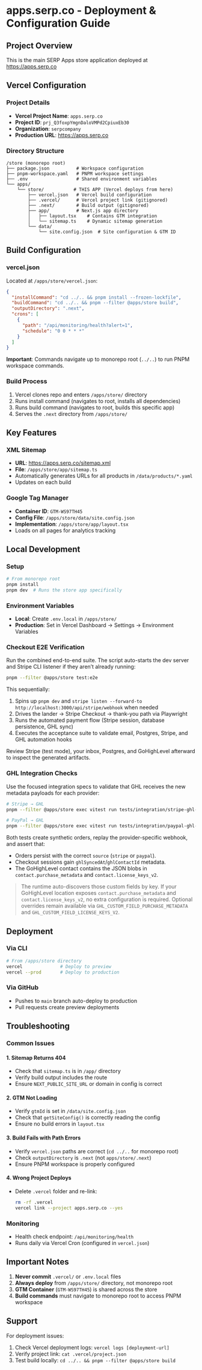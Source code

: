 # apps.serp.co - Deployment & Configuration Guide

## Project Overview
This is the main SERP Apps store application deployed at https://apps.serp.co

## Vercel Configuration

### Project Details
- **Vercel Project Name**: `apps.serp.co`
- **Project ID**: `prj_Q3foxpYmgnDaloVMPd2CpiuxEb30`
- **Organization**: `serpcompany`
- **Production URL**: https://apps.serp.co

### Directory Structure
```
/store (monorepo root)
├── package.json          # Workspace configuration
├── pnpm-workspace.yaml   # PNPM workspace settings
├── .env                  # Shared environment variables
└── apps/
    └── store/           # THIS APP (Vercel deploys from here)
        ├── vercel.json   # Vercel build configuration
        ├── .vercel/      # Vercel project link (gitignored)
        ├── .next/        # Build output (gitignored)
        ├── app/          # Next.js app directory
        │   ├── layout.tsx    # Contains GTM integration
        │   └── sitemap.ts    # Dynamic sitemap generation
        └── data/
            └── site.config.json  # Site configuration & GTM ID
```

## Build Configuration

### vercel.json
Located at `/apps/store/vercel.json`:
```json
{
  "installCommand": "cd ../.. && pnpm install --frozen-lockfile",
  "buildCommand": "cd ../.. && pnpm --filter @apps/store build",
  "outputDirectory": ".next",
  "crons": [
    {
      "path": "/api/monitoring/health?alert=1",
      "schedule": "0 0 * * *"
    }
  ]
}
```

**Important**: Commands navigate up to monorepo root (`../..`) to run PNPM workspace commands.

### Build Process
1. Vercel clones repo and enters `/apps/store/` directory
2. Runs install command (navigates to root, installs all dependencies)
3. Runs build command (navigates to root, builds this specific app)
4. Serves the `.next` directory from `/apps/store/`

## Key Features

### XML Sitemap
- **URL**: https://apps.serp.co/sitemap.xml
- **File**: `/apps/store/app/sitemap.ts`
- Automatically generates URLs for all products in `/data/products/*.yaml`
- Updates on each build

### Google Tag Manager
- **Container ID**: `GTM-WS97TH45`
- **Config File**: `/apps/store/data/site.config.json`
- **Implementation**: `/apps/store/app/layout.tsx`
- Loads on all pages for analytics tracking

## Local Development

### Setup
```bash
# From monorepo root
pnpm install
pnpm dev  # Runs the store app specifically
```

### Environment Variables
- **Local**: Create `.env.local` in `/apps/store/`
- **Production**: Set in Vercel Dashboard → Settings → Environment Variables

### Checkout E2E Verification
Run the combined end-to-end suite. The script auto-starts the dev server and Stripe CLI listener if they aren’t already running:

```bash
pnpm --filter @apps/store test:e2e
```

This sequentially:
1. Spins up `pnpm dev` and `stripe listen --forward-to http://localhost:3000/api/stripe/webhook` when needed
2. Drives the lander → Stripe Checkout → thank-you path via Playwright
3. Runs the automated payment flow (Stripe session, database persistence, GHL sync)
4. Executes the acceptance suite to validate email, Postgres, Stripe, and GHL automation hooks

Review Stripe (test mode), your inbox, Postgres, and GoHighLevel afterward to inspect the generated artifacts.

### GHL Integration Checks

Use the focused integration specs to validate that GHL receives the new metadata payloads for each provider:

```bash
# Stripe → GHL
pnpm --filter @apps/store exec vitest run tests/integration/stripe-ghl-flow.test.ts

# PayPal → GHL
pnpm --filter @apps/store exec vitest run tests/integration/paypal-ghl-flow.test.ts
```

Both tests create synthetic orders, replay the provider-specific webhook, and assert that:

- Orders persist with the correct `source` (`stripe` or `paypal`).
- Checkout sessions gain `ghlSyncedAt`/`ghlContactId` metadata.
- The GoHighLevel contact contains the JSON blobs in `contact.purchase_metadata` and `contact.license_keys_v2`.

> The runtime auto-discovers those custom fields by key. If your GoHighLevel location exposes `contact.purchase_metadata` and `contact.license_keys_v2`, no extra configuration is required. Optional overrides remain available via `GHL_CUSTOM_FIELD_PURCHASE_METADATA` and `GHL_CUSTOM_FIELD_LICENSE_KEYS_V2`.

## Deployment

### Via CLI
```bash
# From /apps/store directory
vercel              # Deploy to preview
vercel --prod       # Deploy to production
```

### Via GitHub
- Pushes to `main` branch auto-deploy to production
- Pull requests create preview deployments

## Troubleshooting

### Common Issues

#### 1. Sitemap Returns 404
- Check that `sitemap.ts` is in `/app/` directory
- Verify build output includes the route
- Ensure `NEXT_PUBLIC_SITE_URL` or domain in config is correct

#### 2. GTM Not Loading
- Verify `gtmId` is set in `/data/site.config.json`
- Check that `getSiteConfig()` is correctly reading the config
- Ensure no build errors in `layout.tsx`

#### 3. Build Fails with Path Errors
- Verify `vercel.json` paths are correct (`cd ../..` for monorepo root)
- Check `outputDirectory` is `.next` (not `apps/store/.next`)
- Ensure PNPM workspace is properly configured

#### 4. Wrong Project Deploys
- Delete `.vercel` folder and re-link:
  ```bash
  rm -rf .vercel
  vercel link --project apps.serp.co --yes
  ```

### Monitoring
- Health check endpoint: `/api/monitoring/health`
- Runs daily via Vercel Cron (configured in `vercel.json`)

## Important Notes

1. **Never commit** `.vercel/` or `.env.local` files
2. **Always deploy** from `/apps/store/` directory, not monorepo root
3. **GTM Container** (`GTM-WS97TH45`) is shared across the store
4. **Build commands** must navigate to monorepo root to access PNPM workspace

## Support

For deployment issues:
1. Check Vercel deployment logs: `vercel logs [deployment-url]`
2. Verify project link: `cat .vercel/project.json`
3. Test build locally: `cd ../.. && pnpm --filter @apps/store build`
